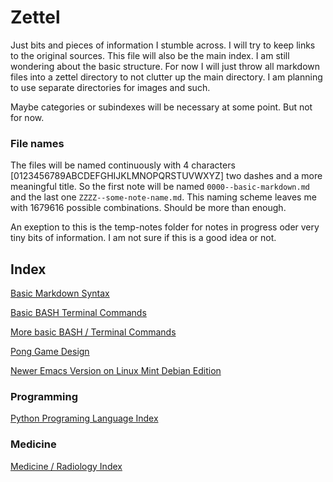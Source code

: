 # Zettel

Just bits and pieces of information I stumble across. I will try to keep links to the original sources. This file will also be the main index. I am still wondering about the basic structure. For now I will just throw all markdown files into a zettel directory to not clutter up the main directory. I am planning to use separate directories for images and such. 

Maybe categories or subindexes will be necessary at some point. But not for now. 

### File names
The files will be named continuously with 4 characters [0123456789ABCDEFGHIJKLMNOPQRSTUVWXYZ] two dashes and a more meaningful title. So the first note will be named `0000--basic-markdown.md` and the last one `ZZZZ--some-note-name.md`. This naming scheme leaves me with 1679616 possible combinations. Should be more than enough. 

An exeption to this is the temp-notes folder for notes in progress oder very tiny bits of information. I am not sure if this is a good idea or not.


## Index

[Basic Markdown Syntax](./zettel/0000--basic-markdown.md)

[Basic BASH Terminal Commands](./zettel/0001--basic-bash-terminal-commands.md)

[More basic BASH / Terminal Commands](./zettel/0002--more-basic-bash-terminal-commands-tlcl-2nd-ed.md)

[Pong Game Design](./zettel/0005--pong-game-design.md)

[Newer Emacs Version on Linux Mint Debian Edition](./zettel/0006--newer-emacs-on-lmde.md)

### Programming

[Python Programing Language Index](./zettel/000E--python-lang-index.md)

### Medicine

[Medicine / Radiology Index](./zettel/0009--medicine-radiology-index.md)

